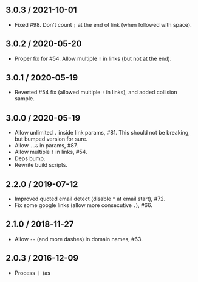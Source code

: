 3.0.3 / 2021-10-01
------------------

- Fixed #98. Don't count `;` at the end of link (when followed with space).


3.0.2 / 2020-05-20
------------------

- Proper fix for #54. Allow multiple `!` in links (but not at the end).


3.0.1 / 2020-05-19
------------------

- Reverted #54 fix (allowed multiple `!` in links), and added collision
  sample.


3.0.0 / 2020-05-19
------------------

- Allow unlimited `.` inside link params, #81. This should not be breaking, but
  bumped version for sure.
- Allow `..&` in params, #87.
- Allow multiple `!` in links, #54.
- Deps bump.
- Rewrite build scripts.


2.2.0 / 2019-07-12
------------------

- Improved quoted email detect (disable `"` at email start), #72.
- Fix some google links (allow more consecutive `.`), #66.


2.1.0 / 2018-11-27
------------------

- Allow `--` (and more dashes) in domain names, #63.


2.0.3 / 2016-12-09
------------------

- Process `｜` (as